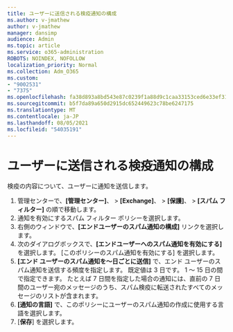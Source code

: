 ```yaml
---
title: ユーザーに送信される検疫通知の構成
ms.author: v-jmathew
author: v-jmathew
manager: dansimp
audience: Admin
ms.topic: article
ms.service: o365-administration
ROBOTS: NOINDEX, NOFOLLOW
localization_priority: Normal
ms.collection: Adm_O365
ms.custom:
- "9002531"
- "7375"
ms.openlocfilehash: fa38d893a8bd543e87c0239f1a88d9c1caa33153ced6e33ef31c309be8989e95
ms.sourcegitcommit: b5f7da89a650d2915dc652449623c78be6247175
ms.translationtype: MT
ms.contentlocale: ja-JP
ms.lasthandoff: 08/05/2021
ms.locfileid: "54035191"
---
```

# <a name="configure-quarantine-notifications-sent-to-users"></a>ユーザーに送信される検疫通知の構成

検疫の内容について、ユーザーに通知を送信します。

1. 管理センターで、**[管理センター]**、 > **[Exchange]**、 > **[保護]**、 > **[スパム フィルター]** の順で移動します。
2. 通知を有効にするスパム フィルター ポリシーを選択します。
3. 右側のウィンドウで、**[エンドユーザーのスパム通知の構成]** リンクを選択します。
4. 次のダイアログボックスで、**[エンドユーザーへのスパム通知を有効にする]** を選択します。 [このポリシーのスパム通知を有効にする] を選択します。
5. **[エンド ユーザーのスパム通知を～日ごとに送信]** で、エンド ユーザーのスパム通知を送信する頻度を指定します。 既定値は 3 日です。 1 ～ 15 日の間で指定できます。 たとえば 7 日間を指定した場合の通知には、直前の 7 日間のユーザー宛のメッセージのうち、スパム検疫に転送されたすべてのメッセージのリストが含まれます。
6. **[通知の言語]** で、このポリシーにユーザーのスパム通知の作成に使用する言語を選択します。
7. [**保存**] を選択します。
